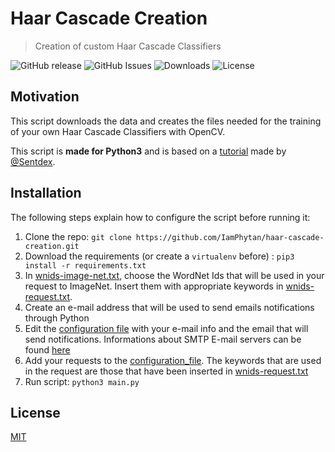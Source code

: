 # Haar Cascade Creation
> Creation of custom Haar Cascade Classifiers

![GitHub release](https://img.shields.io/github/tag/iamphytan/haar-cascade-creation.svg?label=version&style=flat-square)
![GitHub Issues](https://img.shields.io/github/issues/iamphytan/haar-cascade-creation.svg?style=flat-square)
![Downloads](https://img.shields.io/github/downloads/iamphytan/haar-cascade-creation/total.svg?style=flat-square)
![License](https://img.shields.io/badge/license-MIT-brightgreen.svg?style=flat-square)

## Motivation
This script downloads the data and creates the files needed for 
the training of your own Haar Cascade Classifiers with OpenCV. 

This script is **made for Python3** and is based on a
 [tutorial][PythonProgramming] made by
 [@Sentdex](https://github.com/Sentdex).

## Installation
The following steps explain how to configure the script before running it:

1. Clone the repo: `git clone https://github.com/IamPhytan/haar-cascade-creation.git`
2. Download the requirements (or create a `virtualenv` before) : `pip3 install -r requirements.txt`
3. In [wnids-image-net.txt](wnids-image-net.txt), choose the WordNet Ids that will be used in your request
 to ImageNet. Insert them with appropriate keywords in [wnids-request.txt](wnids-request.txt).
4. Create an e-mail address that will be used to send emails notifications through Python
5. Edit the [configuration file](config.json) with your e-mail info and the email that will send notifications. 
Informations about SMTP E-mail servers can be found [here][email-servers]
6. Add your requests to the [configuration_file](config.json). The keywords that are used in the request are 
those that have been inserted in [wnids-request.txt](wnids-request.txt)
7. Run script: `python3 main.py`

## License
[MIT](https://opensource.org/licenses/MIT)

[PythonProgramming]: https://pythonprogramming.net/haar-cascade-object-detection-python-opencv-tutorial/
[email-servers]: https://www.werockyourweb.com/list-outgoing-smtp-mail-servers/